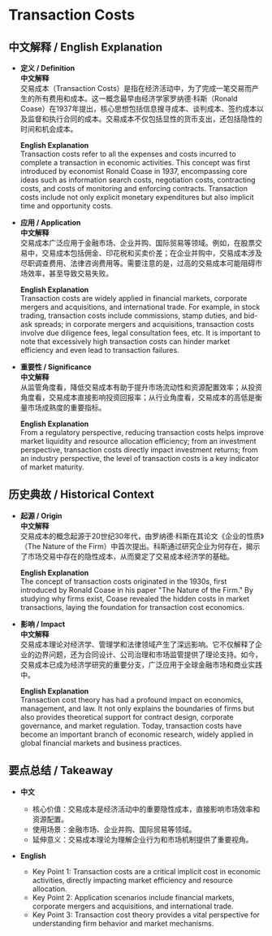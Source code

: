 # Transaction Costs

## 中文解释 / English Explanation

* **定义 / Definition**  
  **中文解释**  
  交易成本（Transaction Costs）是指在经济活动中，为了完成一笔交易而产生的所有费用和成本。这一概念最早由经济学家罗纳德·科斯（Ronald Coase）在1937年提出，核心思想包括信息搜寻成本、谈判成本、签约成本以及监督和执行合同的成本。交易成本不仅包括显性的货币支出，还包括隐性的时间和机会成本。  

  **English Explanation**  
  Transaction costs refer to all the expenses and costs incurred to complete a transaction in economic activities. This concept was first introduced by economist Ronald Coase in 1937, encompassing core ideas such as information search costs, negotiation costs, contracting costs, and costs of monitoring and enforcing contracts. Transaction costs include not only explicit monetary expenditures but also implicit time and opportunity costs.

* **应用 / Application**  
  **中文解释**  
  交易成本广泛应用于金融市场、企业并购、国际贸易等领域。例如，在股票交易中，交易成本包括佣金、印花税和买卖价差；在企业并购中，交易成本涉及尽职调查费用、法律咨询费用等。需要注意的是，过高的交易成本可能阻碍市场效率，甚至导致交易失败。  

  **English Explanation**  
  Transaction costs are widely applied in financial markets, corporate mergers and acquisitions, and international trade. For example, in stock trading, transaction costs include commissions, stamp duties, and bid-ask spreads; in corporate mergers and acquisitions, transaction costs involve due diligence fees, legal consultation fees, etc. It is important to note that excessively high transaction costs can hinder market efficiency and even lead to transaction failures.

* **重要性 / Significance**  
  **中文解释**  
  从监管角度看，降低交易成本有助于提升市场流动性和资源配置效率；从投资角度看，交易成本直接影响投资回报率；从行业角度看，交易成本的高低是衡量市场成熟度的重要指标。  

  **English Explanation**  
  From a regulatory perspective, reducing transaction costs helps improve market liquidity and resource allocation efficiency; from an investment perspective, transaction costs directly impact investment returns; from an industry perspective, the level of transaction costs is a key indicator of market maturity.

## 历史典故 / Historical Context

* **起源 / Origin**  
  **中文解释**  
  交易成本的概念起源于20世纪30年代，由罗纳德·科斯在其论文《企业的性质》（The Nature of the Firm）中首次提出。科斯通过研究企业为何存在，揭示了市场交易中存在的隐性成本，从而奠定了交易成本经济学的基础。  

  **English Explanation**  
  The concept of transaction costs originated in the 1930s, first introduced by Ronald Coase in his paper "The Nature of the Firm." By studying why firms exist, Coase revealed the hidden costs in market transactions, laying the foundation for transaction cost economics.

* **影响 / Impact**  
  **中文解释**  
  交易成本理论对经济学、管理学和法律领域产生了深远影响。它不仅解释了企业的边界问题，还为合同设计、公司治理和市场监管提供了理论支持。如今，交易成本已成为经济学研究的重要分支，广泛应用于全球金融市场和商业实践中。  

  **English Explanation**  
  Transaction cost theory has had a profound impact on economics, management, and law. It not only explains the boundaries of firms but also provides theoretical support for contract design, corporate governance, and market regulation. Today, transaction costs have become an important branch of economic research, widely applied in global financial markets and business practices.

## 要点总结 / Takeaway

* **中文**  
  - 核心价值：交易成本是经济活动中的重要隐性成本，直接影响市场效率和资源配置。  
  - 使用场景：金融市场、企业并购、国际贸易等领域。  
  - 延伸意义：交易成本理论为理解企业行为和市场机制提供了重要视角。  

* **English**  
  - Key Point 1: Transaction costs are a critical implicit cost in economic activities, directly impacting market efficiency and resource allocation.  
  - Key Point 2: Application scenarios include financial markets, corporate mergers and acquisitions, and international trade.  
  - Key Point 3: Transaction cost theory provides a vital perspective for understanding firm behavior and market mechanisms.